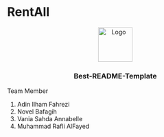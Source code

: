 # RentAll

<div align="center">
  <img src="https://drive.google.com/uc?id=1mdHcf6SkQRkJ26kToINSBPYzMZM03rnl" alt="Logo" width="80" height="80">
  <h3 align="center">Best-README-Template</h3>
</div>

Team Member
1. Adin Ilham Fahrezi
2. Novel Bafagih
3. Vania Sahda Annabelle
4. Muhammad Rafli AlFayed 
